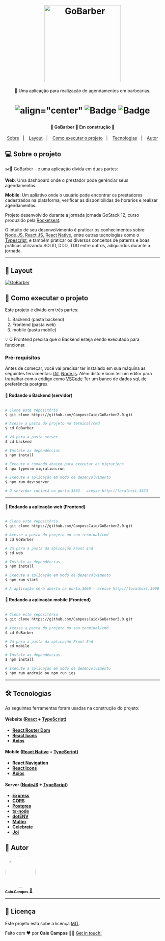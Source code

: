 <h1 align="center">
    <img alt="GoBarber" src="https://res.cloudinary.com/dgugs5dpz/image/upload/v1599830069/01063918-a04d-4c20-a02e-fba6f43968ff_ubsrui.jpg" width="250px" />
</h1>

<p align="center">🚀 Uma aplicação para realização de agendamentos em barbearias.</p>

<h1 align="center">

 ![align="center"](https://img.shields.io/github/issues/CampossCaio/GoMarketplace?color="ff9000")
 ![Badge](https://img.shields.io/github/forks/CampossCaio/GoMarketplace?color="ff9000")
 ![Badge](https://img.shields.io/github/stars/CampossCaio/GoMarketplace?color="ff9000") 
 
</h1>

<h4 align="center"> 
	🚧  GoBarber 🚀 Em construção  🚧
</h4>

<p align="center">
  <a href="#-sobre-o-projeto">Sobre</a>&nbsp;&nbsp;&nbsp;|&nbsp;&nbsp;&nbsp;
  <a href="#-layout">Layout</a>&nbsp;&nbsp;&nbsp;|&nbsp;&nbsp;&nbsp;
  <a href="#-como-executar-o-projeto">Como executar o projeto</a>&nbsp;&nbsp;&nbsp;|&nbsp;&nbsp;&nbsp;
  <a href="#-tecnologias">Tecnologias</a>&nbsp;&nbsp;&nbsp;|&nbsp;&nbsp;&nbsp;
  <a href="#-autor">Autor</a> 
</p>

## 💻 Sobre o projeto

:scissors::boy:  GoBarber - é uma aplicação divida em duas partes:

**Web**: Uma dashboard onde o prestador pode gerênciar seus agendamentos.

**Mobile**: Um apliativo onde o usuário pode encontrar os prestadores cadastrados na plataforma, verificar as disponibilidas de horarios e realizar agendamentos.

Projeto desenvolvido durante a jornada jornada GoStack 12, curso produzido pela [Rocketseat](https://blog.rocketseat.com.br).

O intuito de seu desenvolvimento é praticar os conhecimentos sobre [Node.JS](https://nodejs.org/en/), [React.JS](https://reactnative.dev/), [React Native](https://reactnative.dev/), entre outras tecnologias como o [Typescript](https://www.typescriptlang.org/),
e também praticar os diversos conceitos de paterns e boas práticas utilizando SOLID, DDD, TDD entre outros, adiquiridos durante a jornada.  

---

## 🎨 Layout


<a href="https://www.figma.com/file/1SxgOMojOB2zYT0Mdk28lB/Ecoleta?node-id=136%3A546">
  <img alt="GoBarber" src="https://res.cloudinary.com/dgugs5dpz/image/upload/v1599794038/gobarberweb_m3ncjd.gif">
</a>

## 🚀 Como executar o projeto

Este projeto é divido em três partes:
1. Backend (pasta backend) 
2. Frontend (pasta web)
3. mobile (pasta mobile)

💡 O Frontend precisa que o Backend esteja sendo executado para funcionar.

### Pré-requisitos

Antes de começar, você vai precisar ter instalado em sua máquina as seguintes ferramentas:
[Git](https://git-scm.com), [Node.js](https://nodejs.org/en/). 
Além disto é bom ter um editor para trabalhar com o código como [VSCode](https://code.visualstudio.com/)
Ter um banco de dados sql, de preferência postgres.


#### 🎲 Rodando o Backend (servidor)

```bash

# Clone este repositório
$ git clone https://github.com/CampossCaio/GoBarber2.0.git

# Acesse a pasta do projeto no terminal/cmd
$ cd GoBarber

# Vá para a pasta server
$ cd backend

# Instale as dependências
$ npm install

# Execute o comando abaixo para executar as migrations
$ npx typeorm migration:run

# Execute a aplicação em modo de desenvolvimento
$ npm run dev:server

# O servidor inciará na porta:3333 - acesse http://localhost:3333 

```

---

#### 🧭 Rodando a aplicação web (Frontend)

```bash

# Clone este repositório
$ git clone https://github.com/CampossCaio/GoBarber2.0.git

# Acesse a pasta do projeto no seu terminal/cmd
$ cd GoBarber

# Vá para a pasta da aplicação Front End
$ cd web

# Instale as dependências
$ npm install

# Execute a aplicação em modo de desenvolvimento
$ npm run start

# A aplicação será aberta na porta:3000 - acesse http://localhost:3000

```

#### 🧭 Rodando a aplicação mobile (Frontend)

```bash

# Clone este repositório
$ git clone https://github.com/CampossCaio/GoBarber2.0.git

# Acesse a pasta do projeto no seu terminal/cmd
$ cd GoBarber

# Vá para a pasta da aplicação Front End
$ cd mobile

# Instale as dependências
$ npm install

# Execute a aplicação em modo de desenvolvimento
$ npm run android ou npm run ios


```

---

## 🛠 Tecnologias

As seguintes ferramentas foram usadas na construção do projeto:

#### **Website**  ([React](https://reactjs.org/)  +  [TypeScript](https://www.typescriptlang.org/))

-   **[React Router Dom](https://github.com/ReactTraining/react-router/tree/master/packages/react-router-dom)**
-   **[React Icons](https://react-icons.github.io/react-icons/)**
-   **[Axios](https://github.com/axios/axios)**

#### **Mobile**  ([React Native](https://reactnative.dev/)  +  [TypeScript](https://www.typescriptlang.org/))

-   **[React Navigation](https://reactnavigation.org/)**
-   **[React Icons](https://react-icons.github.io/react-icons/)**
-   **[Axios](https://github.com/axios/axios)**



#### **Server**  ([NodeJS](https://nodejs.org/en/)  +  [TypeScript](https://www.typescriptlang.org/))

-   **[Express](https://expressjs.com/)**
-   **[CORS](https://expressjs.com/en/resources/middleware/cors.html)**
-   **[Postgres](https://www.postgresql.org/)**
-   **[ts-node](https://github.com/TypeStrong/ts-node)**
-   **[dotENV](https://github.com/motdotla/dotenv)**
-   **[Multer](https://github.com/expressjs/multer)**
-   **[Celebrate](https://github.com/arb/celebrate)**
-   **[Joi](https://github.com/hapijs/joi)**



## 🦸 Autor

<a href="https://github.com/CampossCaio">
 <img style="border-radius: 50%;" src="https://avatars0.githubusercontent.com/u/52550525?s=400&u=c8dfc4e1c8ef1bf3ed5890ecc40ee98f086ca72b&v=4" width="100px;" alt=""/>
 <br />
 <sub><b>Caio Campos</b></sub></a> <a href="https://github.com/CampossCaio" title="Caio Campos">🚀</a>
 <br />

---

## 📝 Licença

Este projeto esta sobe a licença [MIT](./LICENSE).

Feito com ❤️ por **Caio Campos** 👋🏻 [Get in touch!](https://github.com/CampossCaio)
